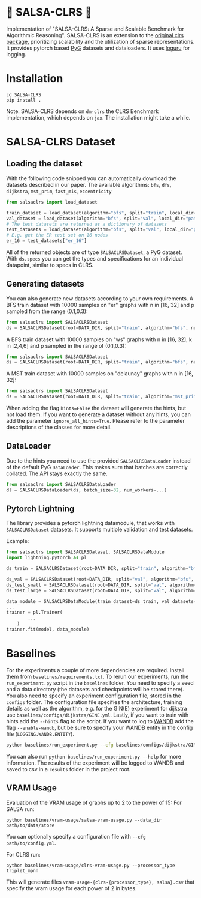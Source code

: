 # 💃 SALSA-CLRS 💃

Implementation of "SALSA-CLRS: A Sparse and Scalable Benchmark for Algorithmic Reasoning". SALSA-CLRS is an extension to the [original clrs package](https://github.com/deepmind/clrs), prioritizing scalability and the utilization of sparse representations. It provides pytorch based [PyG](https://www.pyg.org) datasets and dataloaders. It uses [loguru](https://loguru.readthedocs.io) for logging.

# Installation
```
cd SALSA-CLRS
pip install . 
```
Note: SALSA-CLRS depends on `dm-clrs` the CLRS Benchmark implementation, which depends on `jax`. The installation might take a while.

# SALSA-CLRS Dataset

## Loading the dataset
With the following code snipped you can automatically download the datasets described in our paper.
The available algorithms: `bfs`, `dfs`, `dijkstra`, `mst_prim`, `fast_mis`, `eccentricity`

```python
from salsaclrs import load_dataset

train_dataset = load_dataset(algorithm="bfs", split="train", local_dir="path/to/local/data/store")
val_dataset = load_dataset(algorithm="bfs", split="val", local_dir="path/to/local/data/store")
# The test datasets are returned as a dictionary of datasets
test_datasets = load_dataset(algorithm="bfs", split="val", local_dir="path/to/local/data/store")
# E.g. get the ER test set on 16 nodes
er_16 = test_datasets["er_16"]
```
All of the returned objects are of type `SALSACLRSDataset`, a PyG dataset. With `ds.specs` you can get the types and specifications for an individual datapoint, similar to specs in CLRS. 

## Generating datasets

You can also generate new datasets according to your own requirements. A BFS train dataset with 10000 samples on "er" graphs with n in [16, 32] and p sampled from the range (0.1,0.3):
```python
from salsaclrs import SALSACLRSDataset
ds = SALSACLRSDataset(root=DATA_DIR, split="train", algorithm="bfs", num_samples=10000, graph_generator="er", graph_generator_kwargs={"n": [16, 32], "p_range": (0.1, 0.3)}, hints=True)
```

A BFS train dataset with 10000 samples on "ws" graphs with n in [16, 32], k in [2,4,6] and p sampled in the range of (0.1,0.3):
```python
from salsaclrs import SALSACLRSDataset
ds = SALSACLRSDataset(root=DATA_DIR, split="train", algorithm="bfs", num_samples=10000, graph_generator="ws", graph_generator_kwargs={"n": [16, 32], "k": [2,4,6], "p_range": (0.1, 0.3)}, hints=True)
```


A MST train dataset with 10000 samples on "delaunay" graphs with n in [16, 32]:
```python
from salsaclrs import SALSACLRSDataset
ds = SALSACLRSDataset(root=DATA_DIR, split="train", algorithm="mst_prim", num_samples=10000, graph_generator="delaunay", graph_generator_kwargs={"n": [16, 32]}, hints=True)
```

When adding the flag `hints=False` the dataset will generate the hints, but not load them. If you want to generate a dataset without any hints, you can add the parameter `ignore_all_hints=True`. Please refer to the parameter descriptions of the classes for more detail.

## DataLoader

Due to the hints you need to use the provided `SALSACLRSDataLoader` instead of the default PyG `DataLoader`. This makes sure that batches are correctly collated. The API stays exactly the same.
```python
from salsaclrs import SALSACLRSDataLoader
dl = SALSACLRSDataLoader(ds, batch_size=32, num_workers=...)
```

## Pytorch Lightning

The library provides a pytorch lightning datamodule, that works with `SALSACLRSDataset` datasets. It supports multiple validation and test datasets.

Example:
```python
from salsaclrs import SALSACLRSDataset, SALSACLRSDataModule
import lightning.pytorch as pl

ds_train = SALSACLRSDataset(root=DATA_DIR, split="train", algorithm="bfs", num_samples=10000, graph_generator="er", ignore_all_hints=False, hints=True, graph_generator_kwargs={"n": [16,32], "p": [0.1, 0.2,0.3]})

ds_val = SALSACLRSDataset(root=DATA_DIR, split="val", algorithm="bfs", num_samples=100, graph_generator="er", ignore_all_hints=False, hints=True,graph_generator_kwargs={"n": [32], "p": [0.1, 0.2,0.3]})
ds_test_small = SALSACLRSDataset(root=DATA_DIR, split="val", algorithm="bfs", num_samples=100, graph_generator="er", ignore_all_hints=False, hints=True, graph_generator_kwargs={"n": [32], "p": [0.1, 0.2,0.3]})
ds_test_large = SALSACLRSDataset(root=DATA_DIR, split="val", algorithm="bfs", num_samples=100, graph_generator="er", ignore_all_hints=False, hints=True, graph_generator_kwargs={"n": [128], "p": [0.1, 0.2,0.3]})

data_module = SALSACLRSDataModule(train_dataset=ds_train, val_datasets=[ds_val], test_datasets=[ds_test_small, ds_test_large])
...
trainer = pl.Trainer(
        ...
    )
trainer.fit(model, data_module)
```


# Baselines

For the experiments a couple of more dependencies are required. Install them from `baselines/requirements.txt`. To rerun our experiments, run the `run_experiment.py` script in the `baselines` folder. You need to specify a seed and a data directory (the datasets and checkpoints will be stored there). You also need to specify an experiment configuration file, stored in the `configs` folder. The configuration file specifies the architecture, training details as well as the algorithm, e.g. for the GIN(E) experiment for dijkstra use `baselines/configs/dijkstra/GINE.yml`. Lastly, if you want to train with hints add the `--hints` flag to the script. If you want to log to [WANDB](https://wandb.ai) add the flag `--enable-wandb`, but be sure to specify your WANDB entity in the config file (`LOGGING.WANDB.ENTITY`). 
```bash
python baselines/run_experiment.py --cfg baselines/configs/dijkstra/GINE.yml --seed 42 --data-dir path/to/data/store --enable-wandb --hints
```
You can also run `python baselines/run_experiment.py --help` for more information. The results of the experiment will be logged to WANDB and saved to csv in a `results` folder in the project root.

## VRAM Usage

Evaluation of the VRAM usage of graphs up to 2 to the power of 15: 
For SALSA run:
```
python baselines/vram-usage/salsa-vram-usage.py --data_dir path/to/data/store
```
You can optionally specify a configuration file with `--cfg path/to/config.yml`.

For CLRS run: 
```
python baselines/vram-usage/clrs-vram-usage.py --processor_type triplet_mpnn
```

This will generate files `vram-usage-{clrs-{processor_type}, salsa}.csv` that specify the vram usage for each power of 2 in bytes.
